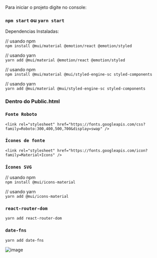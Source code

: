 Para iniciar o projeto digite no console:

### `npm start` ou `yarn start`

Dependencias Instaladas:

// usando npm <br>
`npm install @mui/material @emotion/react @emotion/styled`

// usando yarn <br>
`yarn add @mui/material @emotion/react @emotion/styled`


// usando npm <br>
 `npm install @mui/material @mui/styled-engine-sc styled-components`

// usando yarn <br>
`yarn add @mui/material @mui/styled-engine-sc styled-components`

### Dentro do Public.html

### `Fonte Roboto` <br>

`<link
  rel="stylesheet"
  href="https://fonts.googleapis.com/css?family=Roboto:300,400,500,700&display=swap"
/>`

### `Ícones de fonte` <br>

`<link
  rel="stylesheet"
  href="https://fonts.googleapis.com/icon?family=Material+Icons"
/>`


### `Ícones SVG`


// usando npm <br>
`npm install @mui/icons-material`

// usando yarn <br>
`yarn add @mui/icons-material`


### `react-router-dom`

`yarn add react-router-dom`

### `date-fns`

`yarn add date-fns`


![image](https://user-images.githubusercontent.com/40027096/161350094-dc455ca1-3d96-4129-bec8-b4dff0e83c38.png)






